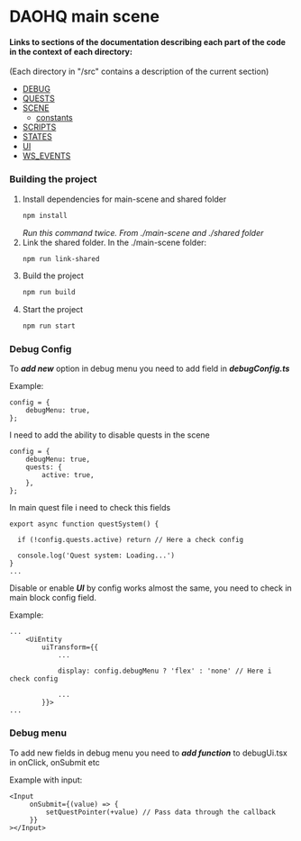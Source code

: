 # DAOHQ main scene

#### Links to sections of the documentation describing each part of the code in the context of each directory:

(Each directory in "/src" contains a description of the current section)

- [DEBUG](src/debug/README.md)
- [QUESTS](src/quests/src/README.md)
- [SCENE](src/scene/README.md)
  - [constants](src/scene/constants/README.md)
- [SCRIPTS](src/scripts/README.md)
- [STATES](src/states/README.md)
- [UI](src/ui/modules/README.md)
- [WS_EVENTS](src/wsEvents/README.md)

### Building the project

1. Install dependencies for main-scene and shared folder
   ```sh
   npm install
   ```
   _Run this command twice. From ./main-scene and ./shared folder_
2. Link the shared folder. In the ./main-scene folder:
   ```sh
   npm run link-shared
   ```
3. Build the project
   ```sh
   npm run build
   ```
4. Start the project
   ```sh
   npm run start
   ```

### Debug Config

To **_add new_** option in debug menu you need to add field in **_debugConfig.ts_**

Example:

```
config = {
    debugMenu: true,
};
```

I need to add the ability to disable quests in the scene

```
config = {
    debugMenu: true,
    quests: {
        active: true,
    },
};
```

In main quest file i need to check this fields

```
export async function questSystem() {

  if (!config.quests.active) return // Here a check config

  console.log('Quest system: Loading...')
}
...
```

Disable or enable **_UI_** by config works almost the same, you need to check in main block config field.

Example:

```
...
    <UiEntity
        uiTransform={{
            ...

            display: config.debugMenu ? 'flex' : 'none' // Here i check config

            ...
        }}>
...
```

### Debug menu

To add new fields in debug menu you need to **_add function_** to debugUi.tsx in onClick, onSubmit etc

Example with input:

```
<Input
     onSubmit={(value) => {
         setQuestPointer(+value) // Pass data through the callback
     }}
></Input>
```
